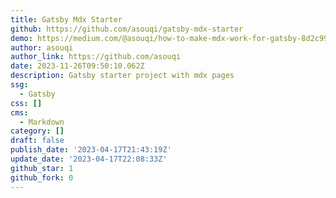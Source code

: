 ```yaml
---
title: Gatsby Mdx Starter
github: https://github.com/asouqi/gatsby-mdx-starter
demo: https://medium.com/@asouqi/how-to-make-mdx-work-for-gatsby-8d2c99ca4541
author: asouqi
author_link: https://github.com/asouqi
date: 2023-11-26T09:50:10.062Z
description: Gatsby starter project with mdx pages
ssg:
  - Gatsby
css: []
cms:
  - Markdown
category: []
draft: false
publish_date: '2023-04-17T21:43:19Z'
update_date: '2023-04-17T22:08:33Z'
github_star: 1
github_fork: 0
---
```


